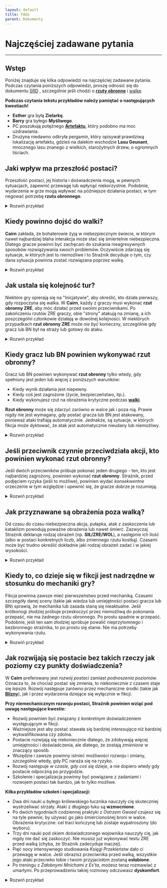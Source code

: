 ```yaml
---
layout: default
title: FAQs
parent: Dokumenty
---
```


# Najczęściej zadawane pytania

---

## Wstęp

Poniżej znajduje się kilka odpowiedzi na najczęściej zadawane pytania.  
Podczas czytania poniższych odpowiedzi, proszę odnosić się do dokumentu [SRD](./cairn-srd-pl.md) , szczególnie jeśli chodzi o [**rzuty obronne**](./cairn-srd-pl.md#rzuty-obronne) i [walkę](./cairn-srd-pl.md#walka).

**Podczas czytania tekstu przykładów należy pamiętać o następujących kwestiach!**  

- **Esther** gra byłą **Zielarkę**.
- **Barry** gra byłego **Myśliwego**.
- PC poszukują potężnego [**Artefaktu**](./cairn-srd-pl.md#artefakty), który podobno ma moc uzdrawiania.
- Drużyna niedawno odkryła pergamin, który opisywał prawdziwą lokalizację artefaktu, gdzieś na dalekim wschodzie **Lasu Geunant**, mrocznego lasu znanego z wielkich, starożytnych drzew, o ogromnych liściach.

## Jaki wpływ ma przeszłość postaci?

Przeszłość postaci, jej historia i doświadczenia mogą, w pewnych sytuacjach, zapewnić przewagę lub wpłynąć niekorzystnie. Podobnie, wydarzenia w grze mogą wpływać na późniejsze działania postaci, w tym negować potrzebę **rzutu obronnego**.

<details markdown="block">
  <summary>
Rozwiń przykład
 </summary>

 **Strażnik**: _"Spędziliście większą część poranka na przedzieraniu się przez **Las Geunant**, brnąc przez zwisające pnącza i wysokie do pasa krzaki. Bardzo łatwo można się zgubić wśród otaczających was zarośli. Co gorsza, słońce jest całkowicie przesłonięte przez gęste gałęzie."_

 **Barry**: _"Czy moja przeszłość **Myśliwego** może pomóc?"_

 **Strażnik:** _"Tak, chociaż musisz zatrzymywać się co kilka minut, aby zbadać otoczenie; w rezultacie marsz jest powolny. Kontynuujecie podróż na wschód w kierunku celu."_

 **Strażnik:** _"Po kilku godzinach wychodzicie na niewielką polanę w lesie, idealną na krótki odpoczynek. Na drugim końcu polany znajduje się mała, widoczna ścieżka w kierunku wschodnim. Wejście na ścieżkę jest zablokowane przez dużą kwitnącą roślinę oświetloną promieniami słońca; z otwartych, niebieskich strąków kapie zielony sok ..."_

 **Esther**: _"Jako była **Zielarka**, czy rozpoznaję tę roślinę?"_

 **Strażnik**: _"Tak. Wiesz też, że prawdopodobnie jest nienaturalnie przerośnięta z powodu promieni słonecznych oświetlających ją naturalnym światłem."_

**Esther**: _"Czy kolory mówią mi coś o tej roślinie? Czy jest trująca? Co z tym zielonym sokiem?"_

**Strażnik**: _"Przyglądasz się i stwierdzasz, że bardzo prawdopodobne, iż jest trująca, ponieważ płatki bardzo przypominają płatki tojadu..."_

 **Barry**: _"Dobra, plan jest taki: Wdrapię się na jedno z tych drzew nad rośliną i zasłonię ją moim kocem, blokując światło słoneczne. Mam nadzieję, że to sprawi, że strąki się zamkną!"_

**Strażnik**: _"Ostrożnie układasz swój koc do spania pomiędzy pniami, rzucając cień na niebieskie strąki rośliny poniżej. Natychmiast zaczynają się zamykać, na tyle, by ostrożna osoba mogła się obok nich przecisnąć."_

**Esther**: _"Doskonale. Ostrożnie oderwę jeden z liści do późniejszego zbadania, a potem ruszę dalej..."_

 **Co by było, gdyby żadna z postaci nie miała odpowiedniego doświadczenia lub wiedzy specjalistycznej?**

- Gdyby w grze nie było postaci z przeszłością **Zielarza**, Strażnik prawdopodobnie ogłosiłby, że postacie nie znają właściwości rośliny, a gracze (miejmy nadzieję) próbowaliby dowiedzieć się więcej poprzez zadawanie pytań i eksperymenty.
- Jeśli postać ma _zbliżoną_ przeszłość (np. **Myśliwy**) Strażnik mógłby pozwolić [zdecydować losowi](./cairn-srd-pl.md#kość-przeznaczenia) i rzucić 1k6. Im wyższy wynik, tym większe prawdopodobieństwo, że postać będzie wiedziała coś istotnego lub użytecznego.
  
</details>

## Kiedy powinno dojść do walki?

**Cairn** zakłada, że bohaterowie żyją w niebezpiecznym świecie, w którym nawet najbardziej błaha interakcja może stać się śmiertelnie niebezpieczna. Dlatego gracze powinni być zachęcani do szukania nieagresywnych sposobów rozwiązywania swoich problemów. Oczywiście zdarzają się sytuacje, w których jest to niemożliwe i to Strażnik decyduje o tym, czy dana sytuacja powinna zostać rozwiązana poprzez walkę.

<details markdown="block">
  <summary>
Rozwiń przykład
 </summary>

 **Strażnik**: _"Późnym popołudniem w końcu docieracie do granicy lasu. Wychodząc spoza linii drzew, niemal wpadacie w głęboką przepaść dzielącą las na dwie części. W końcu dotarliście do **Przesmyku Bogów**, pozornie niekończącego się wąwozu, przez który nie ma mostu. Sądząc po stromych ścianach skalnych po obu stronach, zejście w dół byłoby bardzo niebezpieczne. Niestety, wasz łup znajduje się prawdopodobnie po drugiej stronie, gdzie klify stykają się z krawędzią świata. W pobliżu znajduje się mała polana, na której moglibyście rozbić obóz, osłonięta przez ogromny dąb zasadzony blisko przepaści."_

 **Esther**: _"Myślę, że powinniśmy rozbić obóz, zanim wyruszymy. Jeśli będziemy musieli pokonywać tę przepaść, wolę to robić za dnia, przy pełnym świetle!"_

 **Barry**: _"Zdecydowanie. Zastanawiam się, jak powinniśmy ustawić namiot, żeby było najbezpieczniej? Plecami do wąwozu?"_

 **Strażnik**: _"Tak, o ile oczywiście coś z tego nie wyjdzie!". Tak przy okazji, kto bierze pierwszą wartę?"_

 **Esther**: _"Ja wezmę._"

  **Strażnik**: _"Rozbijacie obóz i zjadacie jedną z racji żywnościowych. W połowie pierwszej zmiany słyszysz trzask gałązek dochodzący z zachodniej części obozowiska, w kierunku **Lasu Geunant**. Co robisz?"_

  **Esther**: _"Szturcham i budzę mojego towarzysza, cicho kiwając głową w kierunku hałasu i pokazuję mu, żeby był cicho."_

  **Strażnik**: _"Robisz to, a Barry budzi się w momencie, gdy para okropnych, czerwonych oczu pojawia się w zaroślach..._"

  **Barry**: _"Co wiemy o tutejszych stworzeniach?"_

  **Strażnik**: _"Wiesz, że wszystkie istoty przemierzające nocą ten las, są najprawdopodobniej niebezpieczne. Przypuszczam, że nie będziesz miał czasu na pogawędkę z tym, co zaraz stamtąd wyjdzie..."_

  **Esther**: _"Jestem przygotowana do walki. Wstaję i wyciągam miecz, gotowa na wszystko, co nadejdzie..."_

</details>

## Jak ustala się kolejność tur?

Niektóre gry opierają się na "Inicjatywie", aby określić, kto działa pierwszy, gdy rozpoczyna się walka. W **Cairn**, każdy z graczy musi wykonać **rzut obronny ZRE**, aby móc działać przed swoimi przeciwnikami. Po zakończeniu rzutów ZRE graczy, obie "strony" atakują na zmianę, a ich poszczególni członkowie działają w dowolnej kolejności. W niektórych przypadkach **rzut obronny ZRE** może _nie być_ konieczny, szczególnie gdy gracz lub BN był na straży lub gotowy do ataku.

<details markdown="block">
  <summary>
Rozwiń przykład
 </summary>

 **Strażnik**: _"Łosiopodobne stworzenie o czerwonych oczach szarżuje z ciemności lasu naprzeciwko obozowiska. Kłęby mgły spływają z ciała stwora, który biegnie prosto na ciebie, **Barry**. **Esther** była w pogotowiu, więc ona będzie pierwsza..."_

 **Barry**: _"A co ze mną?"_

 **Strażnik**: _"Będziesz musiał wykonać **rzut obronny ZRE**, aby sprawdzić, czy jesteś w stanie przygotować się na czas, aby zareagować przed stworzeniem."_

 **Barry**: _"Rzuciłem 1k20, i wypadło mi 17. Auć."_

 **Strażnik**: _"Tak, to porażka. Najpierw działa **Esther**, potem stwór, a na końcu **Barry**. Potem oboje działacie znowu w dowolnej kolejności, potem stwór, i tak dalej..."_

</details>

## Kiedy gracz lub BN powinien wykonywać **rzut obronny**?

Gracz lub BN powinien wykonywać **rzut obronny** tylko wtedy, gdy spełniony jest jeden lub więcej z poniższych warunków:

- Kiedy wynik działania jest niepewny.
- Kiedy coś jest zagrożone (życie, bezpieczeństwo, itp.).
- Kiedy wykonujesz rzut na obrażenia krytyczne podczas [**walki**](./cairn-srd-pl.md#obrażenia-krytyczne).

**Rzut obronny** może się zdarzyć zarówno w walce jak i poza nią. Prawie nigdy nie jest wymagany, gdy postać gracza lub BN jest atakowany, ponieważ ataki trafiają automatycznie. Jednakże, są sytuacje, w których fikcja może dyktować, że atak jest automatycznie nieudany lub niemożliwy.

<details markdown="block">
  <summary>
Rozwiń przykład
 </summary>

 **Esther**: _"Czy wiemy coś o tym stworzeniu?"_

 **Strażnik**: _"Tak - to jest **Krwawy Łoś**, który jest rodzajem zabójczego jelenia zrodzonego z wielkiej chciwości lub zazdrości. Są dość potężne, z tego co słyszałeś."_

 **Esther**: _"Upiorne! W takim razie, chcę użyć mojej akcji, aby odciągnąć mojego towarzysza na bok, z drogi szarżującego stworzenia - może w kierunku tego dębu, o którym wspomniałeś wcześniej."_

 **Strażnik**: _"**Barry** już stał i był gotowy do ruchu, więc uznam, że to się po prostu stało. Zbyt szybko, by stwór mógł zmienić trajektorię. Udaje Ci się wyciągnąć **Barry'ego** na wschód od zadeptanego obozowiska, w pobliże dębu znajdującego się kilka kroków od **Boskiego Przesmyku**. Teraz kolej na **Krwawego Łosia**. Przebiega on przez miejsce, które kiedyś zajmował **Barry**, niszcząc ognisko. Obraca się dziko dookoła, prawie zjeżdżając z klifu. Jego oczy jarzą się nienawistnym fioletem, gdy odwraca się w waszą stronę. **Barry**, teraz twoja kolej. Zauważ, że do walki masz tylko swój nóż, gdyż wszystko inne zostało w obozie. Co gorsza, ciemność utrudnia ci zobaczenie czegoś więcej niż jego płonące, czerwone oczy. Użyj 1k4 przy zadawaniu obrażeń.."_

 **Barry**: _"Wrzeszcząc w niebogłosy, rzucam sztyletem prosto w stwora. Rzucam 1k4 a wynik to 1."_

 **Strażnik**: _"Nóż wylatuje z twojej ręki, przecinając mgliste powietrze tuż nad stworem i lądując kilka stóp za nim. Bestia zaskomlała ze złości, po czym przykucnęła, przygotowując się do kolejnej szarży. Teraz kolej na waszą drużynę. Działajcie w dowolnej kolejności."_

 **Esther**: _"Mam pomysł: stwór wcześniej szarżował na **Barry'ego**, prawda? Wydaje się więc rozsądne, że zrobi to ponownie. A gdybym tak rzuciła jeden koniec liny do **Barry'ego**, a następnie zawiązała ją na pobliskim drzewie? Wtedy, jeśli łoś podbiegnie wystarczająco blisko i spróbuje ponownie zdeptać **Barry'ego**, mógłby po prostu... skoczyć z klifu? Trzymając się liny, oczywiście."_

 **Barry**: _"Hmm... To brzmi jak plan. Zróbmy to!"_

 **Dlaczego Barry nie musiał wykonywać rzutu obronnego, żeby skutecznie owinąć linę wokół drzewa?**

W swojej turze, gracz może podjąć dowolną akcję; **rzut obronny** jest wymagany tylko wtedy, gdy spełnione są pewne warunki (opisane w zasadach). Wydawało się rozsądne, że **Barry** będzie w stanie wykonać szaleńczy bieg z liną wokół drzewa (które było oddalone tylko o kilka stóp) bez większego ryzyka. Gdyby próbował podbiec do **Krwawego Łosia** lub zrobił coś równie niepewnego lub niebezpiecznego, byłby zobowiązany do **rzutu obronnego**.

</details>

## Jeśli przeciwnik czynnie przeciwdziała akcji, kto powinien wykonać rzut obronny?

Jeśli dwóch przeciwników próbuje pokonać jeden drugiego - ten, kto jest najbardziej zagrożony, powinien  wykonać **rzut obronny**. Strażnik, przed podjęciem ryzyka (jeśli to możliwe), powinien wydać _konsekwentne_ orzeczenie w tym względzie i upewnić się, że gracze dobrze je rozumieją.

 <details markdown="block">
   <summary>
 Rozwiń przykład
  </summary>

  **Strażnik**: _"**Esther**, rzucasz jeden koniec liny do **Barry'ego**, który szybko zaplątuje linę wokół dębu, a następnie pędzi w stronę urwiska po drugiej stronie, krzycząc na stwora, by na niego zaszarżował. **Esther** zapiera się nogami, żeby służyć za balast w momencie gdy chłopak wyskoczy poza krawędź klifu. **Barry**, jako że masz w tej chwili czas, żeby reagować - pozwolę ci na reakcję poza walką."_

  **Barry**: _"W porządku, jeśli łoś się do mnie zbliży, chciałbym stanąć blisko krawędzi klifu, gotowy do skoku."_

  **Strażnik**: _"Zrozumiałem. Teraz kolej na **Krwawego Łosia**, który najwyraźniej nadal jest na ciebie bardzo zły, **Barry**. Podnosząc swoje diabelskie kopyta, bestia po raz kolejny szarżuje w Twoją stronę. W ostatniej sekundzie skaczesz z klifu, trzymając się z całej siły liny. **Krwawy Łoś** próbuje powstrzymać swój atak w momencie, gdy widzi spadający cel. Wykonuje **rzut obronny ZRE**, aby sprawdzić, czy uda mu się zatrzymać. No cóż, wyrzucił 20 i spada z klifu w ciemność poniżej."_

  **Dlaczego Krwawy Łoś nie wykonał rzutu na atak, jak nakazują zasady walki??**

  Atak był możliwy, ale i bardzo niebezpieczny. Gdyby stwór użył ataku dystansowego lub był wyszkolony w walce wręcz, atak na **Barry'ego** byłby o wiele mniej ryzykowny. Niestety była to tylko bestia i potrafiła jedynie tratować ludzi swoimi ostrymi kopytami.

  **Dlaczego Krwawy Łoś wykonywał rzut obronny zamiast Barry'ego, który również był zagrożony?**

  W tym przykładzie **Krwawy Łoś** był o wiele bardziej zagrożony niż jego ludzki przeciwnik, ponieważ:

- Jako zauroczona bestia, prawdopodobnie nie był zdolny do kreatywnego myślenia czy zaawansowanego rozwiązywania problemów.
- Jednymi z jego podstawowych cech są masywność i szybkość - bardzo prawdopodobne, że te właściwości utrudniłyby nagłe zatrzymanie.
- W związku z tym nie było żadnych korzyści sytuacyjnych ani mechanicznych, które mogłyby zapewnić jakąkolwiek przewagę **Krwawemu Łosiowi** w tym scenariuszu.

  I odwrotnie, **Barry** był najmniej zagrożony z tej dwójki:

  - Jako były myśliwy, miał już praktykę robienia tego typu rzeczy.
  - **Esther** przytrzymywała linę, używając siebie jako balastu. Dało to wyraźną przewagę *sytuacyjną*.

  Gdyby **Barry** był ranny lub miał mniej czasu na przygotowanie, można by poprosić o **rzut obronny SIŁ**, aby sprawdzić, czy zdoła utrzymać się na linie.

</details>

## Jak przyznawane są obrażenia poza walką?

Od czasu do czasu niebezpieczna akcja, pułapka, atak z zaskoczenia lub kataklizm powodują poważne obrażenia lub nawet śmierć. Zazwyczaj Strażnik deklaruje rodzaj obrażeń (np. **SIŁ/ZRE/WOL**), a następnie ich ilość (albo w postaci konkretnych liczb, albo zmiennego rzutu kostką). Czasami może być trudno określić dokładnie jaki rodzaj obrażeń zadać i w jakiej wysokości.

<details markdown="block">
  <summary>
Rozwiń przykład
 </summary>

 **Strażnik**: "_Po spotkaniu z **Krwawym Łosiem**, wracacie do obozu i staracie się złapać tyle snu, ile to tylko możliwe. Przed świtem oboje jesteście już obudzeni i gotowi do dalszej podróży."_

 **Esther**: _"Dobra. Pytanie brzmi, jak przedostać się przez **Boski Przesmyk**? Czy są jakieś mosty albo coś w tym rodzaju?"_

 **Strażnik**: _"Niczego takiego nie widzicie. Na dalekiej północy zagajnik drzew przylega do wąwozu i częściowo blokuje ci drogę; musiałbyś się trochę postarać, żeby zobaczyć co jest dalej.  Kilkaset metrów na południe widać jednak małą półkę wystającą z wnętrza wąwozu, prawdopodobnie pięćdziesiąt stóp w dół. Tworzy ona coś w rodzaju litery "L" i sięga dosyć blisko drugiej strony wąwozu. Dostanie się na nią może wymagać trochę pracy, ale wydaje się wykonalne."_

 **Barry**: _"Chodźmy na półkę. Masz jeszcze tę linę i haki?"_

 **Esther**: _"Tak, nie widzę lepszego rozwiązania. Chodźmy."_

 **Strażnik**: _"Po półgodzinnej wędrówce wzdłuż wąwozu docieracie w końcu do miejsca położonego tuż nad półką. W głębi przepaści widać tuman porannej mgły, a tuż pod nim blask rwącej wody."_

 **Barry**: _"Czy w pobliżu krawędzi są jakieś duże kamienie? Chciałbym wbić w nie hak, a następnie przepleść przez niego naszą linę. Będę mógł bezpiecznie opuścić się na półkę."_

 **Strażnik**: _"Znajdujesz duży kamień przy krawędzi i wbijasz w niego hak."_

 **Barry**: _"Świetnie, opuszczam się na dół i zapalam latarnię. Zakładam, że **Esther** pójdzie za mną."_

 **Strażnik**: _"Ostrożnie stawiasz stopy na półce, testujesz linę i wołasz do **Esther**, która schodzi w dół. Gdy już bezpiecznie dotarła na półkę, oglądasz otoczenie. Półka wydaje się zygzakować po wewnętrznej stronie wąwozu, prawie do samego dna. Wąwóz wypełnia szum pędzącej wody. Czy zostawiacie linę na drogę powrotną?"_

 **Esther**: _"Niestety, tak. Zamierzam również zaznaczyć naszą lokalizację na mojej mapie. Kto wie, czy to na coś się przyda, ale na wszelki wypadek... Dobra, spadajmy stąd."_

 **Strażnik**: _"Posuwasz się ostrożnie wzdłuż półki, dla bezpieczeństwa wbijając palce w ścianę klifu. Po piętnastu minutach mozolnej wędrówki docierasz wreszcie do małego wodospadu, który zagradza ci drogę. Lodowata woda spływa po śliskiej skalnej powierzchni do małej niecki poniżej. Skalna ściana jest tu pokryta mchem i jeśli spróbujesz przejść, prawdopodobnie się poślizgniesz. Co robicie?"_

 **Barry**: _"Czy jest inna droga?"_

 **Strażnik**: _"Z tego co widzisz, raczej nie. Możesz spróbować zejść na dół, ale jest tam dość ciemno i prawdopodobnie jeszcze bardziej niebezpiecznie."_

 **Barry**: _"OK, spróbuję szczęścia przy wodospadzie, dziękuję. **Esther**, możesz przytrzymać się paska mojej torby, gdy będę przechodzić?"_

 **Esther**: _"A ty pociągniesz mnie za sobą jak będziesz spadał? Nie, dzięki!"_

 **Strażnik**: _"Będziesz musiał wykonać **rzut obronny ZRE**, aby sprawdzić, czy uda Ci się przejść przez śliską powierzchnię bez poślizgnięcia się."_

 **Barry**: _"OK, podaję **Esther** moją latarnię, żebym mógł używać obu rąk.... i wyrzuciłem 14, porażka. Cholera."_

 **Strażnik**: _"Poślizgnąłeś się i spadasz z wodospadu do wypełnionego wodą basenu poniżej, uderzając jednocześnie mocno dłonią o ścianę basenu. Tracisz 1k4 obrażeń ZRE i nie jesteś w stanie prawidłowo ściskać przedmiotów w swojej dominującej dłoni. Jest już prawie zupełnie ciemno, ale wciąż możesz dostrzec światło pochodni swojej towarzyszki powyżej."_

**Na którą zdolność powinny wpływać obrażenia poza walką?**

- Jeśli obrażenia wpływają na siłę fizyczną lub zdrowie, odejmij od **SIŁ**. _Sytuacja ta nie powoduje **rzutu na obrażenia krytyczne**_. **SIŁ** jest odzwierciedleniem zdrowia postaci i powinna odzwierciedlać je w subtelny, ale interesujący sposób: być może wymagając **rzutu obronnego** tam, gdzie wcześniej nie był potrzebny.
- Jeśli obrażenia wpływają na zdolność poruszania się, szybkiego reagowania lub drobne zdolności motoryczne, odejmij od **ZRE**. Często jest to połączone z fikcją - na przykład, złamane palce mogą wpłynąć na zdolność postaci do otwierania zamków.
- Jeśli duch, siła woli lub determinacja postaci została naruszona, odejmij od **WOL**. Szczególnie przydatne przy magicznych lub powierzchownych obrażeniach. Postać, której dusza została spalona przez magiczną energię, może potrzebować **rzutu obronnego WOL**, aby na przykład przeczytać Księgi Zaklęć.

Kilka uwag:

- Obrażenia mogą przybierać różne oblicza: [**Dyskomfort**](./cairn-srd-pl.md#dyskomfort-i-zmęczenie) może towarzyszyć utracie SIŁ od trucizny. W takim przypadku, zaproponuj również potencjalne rozwiązanie na przezwyciężenie choroby.
- Obrażenia powinny być konsekwencją nieudanego **rzutu obronnego**. Nie zmuszaj graczy do **rzutów obronnych** po fakcie.
- Obrażenia wynikające z fikcji są tak samo potężne jak bezpośrednie obrażenia mechaniczne. **Utrata ZRE** będzie miała wpływ na refleks i szybkość postaci, ale złamana noga może sprawić, że postać w ogóle nie będzie mogła się poruszać!

</details>

## Kiedy to, co dzieje się w fikcji jest nadrzędne w stosunku do mechaniki gry?

Fikcja powinna zawsze mieć pierwszeństwo przed mechaniką. Czasami szczegóły danej sceny (takie jak wiedza lub umiejętności postaci gracza lub BN) sprawią, że mechanika lub zasada staną się nieaktualne. Jeśli krótkonogi złodziej próbuje przeskoczyć przez niemożliwą do pokonania przepaść, nie ma żadnego rzutu obronnego. Po prostu spadnie w przepaść. Podobnie, jeśli ten sam złodziej spróbuje powalić nieprzytomnego i bezbronnego strażnika, to po prostu się stanie. Nie ma potrzeby wykonywania rzutu.

<details markdown="block">
  <summary>
Rozwiń przykład
 </summary>

 **Barry**: _"Cóż, to był zły pomysł! Jak ja się dostanę z powrotem na górę? Chyba że... hej, ile mogę zobaczyć w ciemności poniżej?"_

 **Strażnik**: _"Nie ma tu zbyt wiele światła, ale coś błyszczy w ciemności pod Tobą. Gdybyś miał więcej światła, być może udałoby Ci się rozpoznać, co to jest."_

 **Esther**: _"Może zrzucę mu moją latarnię. Czy to wymaga rzutu kośćmi?"_

 **Strażnik**: _"Normalnie, nie. Ale pamiętaj, że jego ręka jest zraniona po upadku. Uważam, że musi Barry rzucić, ponieważ jest w niekorzystnej sytuacji."_

**Barry**: _"Wyrzuciłem 3. Nareszcie!"_

 **Strażnik**: _"**Barry**, złapiesz latarnię bez problemu. Teraz masz przyzwoity widok na przepaść pod spodem. Widzisz serię małych wodospadów, niecek i wystających półek, które schodzą aż do rwącej rzeki na dnie. Jest nawet zwężenie wąwozu około 50 stóp na południe, przez które można przeskoczyć na drugą stronę!"_

 **Barry**: _"Ha! Wiedziałem, że to dobry pomysł. Ale jak się tam dostaniemy?"_

 **Strażnik**: _"Możesz zjechać w dół wodospadu wylewającego się z małego basenu, w którym już stoisz... to krótki spadek, więc nie grozi ci wielkie niebezpieczeństwo, nawet z tą twoją ręką."_

 **Esther**: _"A ja, jak się tam dostanę? Czekaj, mam pomysł. Widzę Barry'ego, prawda? A gdybym skoczyła..."_

 **Barry**: _"...Mam cię złapać? Którą ręką?"_

 **Esther**: _"Nie bądź śmieszny. Będziesz moim lądowiskiem."_

 **Strażnik**: _"Powinnaś wiedzieć, że nie grozi ci tutaj straszne niebezpieczeństwo, ponieważ celujesz w basen, ale to nie znaczy, że akcja jest wolna od ryzyka. Będziesz musiała trzymać się ściany obiema rękami, a to będzie wyboista jazda. Coś może się nie udać."_

 **Esther**: _"OK, moja ZRE nie jest najlepsza, ale i tak spróbuję... i wyrzuciłam 13, porażka. Widzisz, Barry? Nie tylko ty masz pecha."_

 **Strażnik**: _"Udało ci się, ale droga na dół nie była przyjemna. Jeden przedmiot z twojego plecaka wypadł, więc rzucę Kością Przeznaczenia... hej, szczęśliwa piątka! OK, możesz wybrać, co wypadnie."_

 **Esther**: _"Jeśli mogę wybrać co stracę... może moją zapasową pochodnię? Wszystko inne jest zbyt ważne, a my mamy jeszcze latarnię i olej."_

 **Strażnik**: _"Słyszysz, jak mały odłamek metalu odbija się od ściany wąwozu, kończąc z pluskiem, gdy ląduje w płynącej na dole wodzie."_

</details>

## Jak rozwijają się postacie bez takich rzeczy jak poziomy czy punkty doświadczenia?

W **Cairn** preferowany jest _rozwój postaci_ zamiast _podnoszenia poziomów_. Oznacza to, że chociaż postać się zmienia, to niekoniecznie z czasem staje się _lepsza_. Rozwój następuje zarówno przez mechaniczne środki (takie jak [**Blizny**](./cairn-srd-pl.md#tabela-blizn)), jak i przez wydarzenia dziejące się wyłącznie w fikcji.

**Przy niemechanicznym rozwoju postaci, Strażnik powinien wziąć pod uwagę następujące kwestie:**

- Rozwój powinien być związany z _konkretnym_ doświadczeniem występującym w fikcji.
- Ważniejsze jest  aby postać stawała się bardziej _interesująca_ niż bardziej wykwalifikowana czy zdolna.
- Postacie rozwijają się niekoniecznie dlatego, że zdobywają więcej umiejętności i doświadczenia, ale dlatego, że zostają _zmienione_ w znaczący sposób.
- Wszędzie i zawsze powinny istnieć możliwości rozwoju i zmiany, _szczególnie_ wtedy, gdy PC naraża się na ryzyko.
- Rozwój następuje _w czasie, gdy coś się dzieje_, a nie dopiero wtedy gdy postacie odpoczną po przygodzie.
- Szkolenie i specjalizacja powinny być powiązane z zadaniami i rozwojem postaci tak bardzo, jak to tylko możliwe.

**Kilka przykładów szkoleń i specjalizacji:**

- Dwa dni nauki u byłego królewskiego łucznika nauczyły cię skuteczniej wystrzeliwać strzały. Ataki z długiego łuku są **wzmocnione**.
- Po dwóch tygodniach codziennej praktyki z _Ostrzem Gwoed_ czujesz się na tyle pewnie, by używać go jako śmiercionośnej broni w walce. Obrażenia krytyczne: cel traci kończynę lub zostaje wypatroszony (do wyboru).
- Trzy dni nauki pod okiem doświadczonego wojownika nauczyły cię, jak nigdy nie dać się zaskoczyć. Nie musisz już wykonywać testu ZRE przed walką (chyba, że Strażnik zadecyduje inaczej).
- Pięć nocy intensywnego studiowania _Księgi Przekleństw_ dało ci przewagę w walce. Jeśli obrazisz przeciwnika przed walką, wszystkie jego ataki przeciwko tobie i twoim przyjaciołom zostaną **osłabione**.
- Po treningu z _Żałobnymi Mnichami z Es'ta_, możesz teraz rozmawiać z umarłymi. Po przeprowadzeniu takiej rozmowy odczuwasz **dyskomfort**.

<details markdown="block">
  <summary>
Rozwiń przykład
 </summary>

  **Strażnik**: _"Powoli schodzicie w niemal całkowitą ciemność wąwozu. Twoja latarnia jest na tyle jasna, że pozwala na bezpieczną podróż, ale działa również jako widoczny sygnał dla każdego, kto może być na dole. Na szczęście wygląda na to, że jesteście w dużej mierze sami, przynajmniej na razie. W końcu ryk rzeki poniżej zaczyna zagłuszać wasze głosy."_

  **Esther**: _"Mam złe przeczucia. Jak daleko w dół musimy zejść?"_

  **Strażnik**: _"Jesteście tuż nad korytem rzeki. Ostrożnie stawiasz stopy na śliskiej powierzchni, trzymasz latarnię wysoko i patrzysz, jak woda błyszczy - jakby w odpowiedzi na waszą obecność. Znajdujesz się zaledwie kilkadziesiąt stóp od półki, którą widziałeś wcześniej."_

  **Esther**: _"Jak bardzo niebezpieczne byłoby przejście tą drogą?"_

  **Strażnik**: _"Będziesz musiał skoczyć. Woda płynie tuż pod tobą, więc miałbyś miękkie lądowanie. Prąd też wygląda na silny._

  **Esther**: _"Co miałeś na myśli mówiąc, że rzeka błyszczała jakby w odpowiedzi na naszą obecność? Nie jestem przygotowana na kontakt z inteligentnymi rzekami."_

  **Strażnik**: _"Nie jesteś całkowicie pewna, ale wyglądało na to, że może tam być coś żywego. Jako była zielarka, wiesz coś o roślinach bioluminescencyjnych."_

  **Barry**: _"Rośliny? Poradzimy sobie z roślinami. Dlaczego po prostu nie przejdziemy przez rzekę?"_

  **Esther**: _"Hmm, to może być dobry pomysł. Zaraz, a co z ukrytymi skałami i takimi tam?"_

  **Strażnik**: _"Możesz spróbować, na pewno. Nie wydaje się, żeby było tu wiele skał, które można zobaczyć."_

  **Esther**: _"Tym razem ja pójdę pierwsza. Trzymaj latarnię w górze swoją dobrą ręką, **Barry**."_

  **Barry**: _"Dobry pomysł. Będę krzyczeć, jeśli coś wyskoczy z rzeki i spróbuje cię zjeść."_

  **Strażnik**: _"Wchodzisz do rwącej rzeki. Nurt omal nie zbija Cię z nóg, ale poza tym czujesz się wystarczająco silna, aby przejść bez pomocy. Powoli rozpoczynasz swoją podróż; z każdym krokiem widzisz kolorowe rośliny - być może algi - świecące i poruszające się w odpowiedzi na Twoje kroki. Może to też być po prostu światło."_

  **Esther**: _"Uh... Mogę je poczuć?"_

  **Strażnik**: _"Tylko wilgoć rzeki. Może jakieś delikatne łaskotanie, mogą to być glony. Zdają się reagować na każdy twój ruch."_

  **Esther**: _"Interesujące. Jeśli nic mi nie grozi, to chyba jednak pójdę dalej. Czy nasze światło pozwala nam już widzieć całą rzekę?"_

  **Strażnik**: _"Prawie. Jesteście mniej więcej w połowie drogi, kiedy **Barry** dostrzega coś poruszającego się w wodzie przed Tobą. To coś jest czarne i gładkie, jak węgorz. Ma około 5 stóp długości."_

  **Barry**: _"Ostrzegam ją, żeby się wycofała."_

  **Esther**: _"Czy uda mi się to wyprzedzić?"_

  **Strażnik**: _"Hmm... Musiałbyś wykonać rzut na ZRE."_

  **Esther**: _"Przykro mi Barry, chcę zobaczyć, czy uda mi się go wyprzedzić. Pomyślimy, jak cię przeprawić, gdy będę już na suchym lądzie. OK, zaczynamy... Tak, 2! Przechodzę na drugą stronę."_

  **Strażnik**: _"Gwałtownie zwiększasz tempo, biegnąc przez wodę z pluskiem. Z każdym skokiem Twoje stopy rozdeptują kolorowe stworzenia w wodzie. Woda zaczyna gwałtownie buzować wokół twoich kostek. Przed tobą, węgorzopodobne stworzenie przyspiesza jakby w odpowiedzi. W końcu docierasz na drugi brzeg, rzeka bulgocze za tobą. Gdy wyskakujesz z wody, część bioluminescencyjnej substancji przykleja się do twojej prawej kostki. Stojąc już na suchej ziemi, próbujesz ją odlepić ale nie jesteś w stanie. Nie boli cię to ani nic, ale masz wrażenie, że zostało twoja kostka została pomalowana."_

  **Esther**: _"Cholera! Jakie to uczucie? A także, co widzę po tej stronie rzeki?"_

  **Strażnik**: _"Jest trochę mokre, ale poza tym jest jak tatuaż na twojej skórze. Jakby to była część Ciebie. Stoisz na prawie identycznym brzegu jak po przeciwnej stronie; będziesz musiała się trochę porozglądać, żeby dowiedzieć się więcej."_

  **Esther**: _"Chyba mogę to na razie zignorować, skoro mnie nie boli. **Barry**, jak zamierzasz przeprawić się przez te wirujące, pełne węgorzy wody? Może z tego gzymsu dalej w dół?"_

  **Barry**: _"Może być. Ile pochodni ci zostało? Nie chcę zostawić cię w ciemności, gdy tam zejdę. Możesz też iść za mną kawałek w dół, choć oświetlenie może być słabe."_

  **Esther**: _"Nie mam już pochodni. Ale może, jeśli pójdę za tobą, będę mogła zrobić coś po tej stronie, aby pomóc ci przeskoczyć tę półkę?"_

  **Strażnik**: _"Maszerujecie równolegle po obu stronach szybko płynącej rzeki, a światło lampy **Barry'ego** ledwie oświetla wam drogę. **Esther**, masz kłopoty, ponieważ musisz trzymać się brzegu rzeki żeby unikać wchodzenia w nieznane cienie."_

  **Esther**: _"Jeśli jestem blisko rzeki, chciałabym ją jeszcze trochę zbadać. Czy nadal widzę te wirujące, bioluminescencyjne rośliny?"_

  **Strażnik**: _"Tak, i wydają się za tobą podążać. Co ciekawe, światło z ich ruchu jest prawie wystarczające, aby zobaczyć co się dzieje w rzece."_

  **Barry**: _"To dobrze. Może teraz będziesz mogła wypatrywać kolejnych węgorzy? A co ze mną? Co widzę, gdy drepczę w tym zapomnianym przez Boga wąwozie?"_

  **Strażnik**: _"Ściany po twojej stronie rzeki nieco się zwężają, w miarę jak zbliżasz się do wypatrzonej wcześniej półki; w rzeczywistości zaczynasz czuć się dość ciasno. Na szczęście jesteś na tyle szczupły, że udało Ci się dotrzeć do półki, która całkowicie blokuje Ci drogę."_

  **Esther**: _"Co mogę zobaczyć z mojej strony rzeki? Czy nadal jestem zmuszona trzymać się brzegu rzeki?"_

  **Strażnik**: _"Wąwóz nie jest aż tak wąski od twojej strony, co oznacza, że łatwo byłoby iść dalej z miejsca, w którym się znajdujesz, gdybyś oczywiście oddaliła się od światła. Ale co ważniejsze, widać, że półka rozciągała się kiedyś po drugiej stronie rzeki, gdyż z drugiej strony wystaje lustrzana półka. Pomiędzy nimi jest jednak ogromna przerwa. Może kiedyś się zawaliła? Tak czy inaczej, **Barry** może spróbować wspiąć się na półkę lub wejść do rzeki i poruszać się po niej. Przynajmniej tym razem nie ma oślizgłego wodospadu do obejścia!_

  **Barry**: _"Zakładając, że mogę się tam łatwo wspiąć, powiedziałbym: zróbmy to."_

  **Strażnik**: _"Po odstawieniu lampy na półkę, a następnie podciągnięciu się do góry - wdrapujesz się z łatwością. Teraz trzeba się tylko przedostać na drugą stronę."_

  **Barry**: _"Szybkie pytanie, jak wygląda woda dokładnie na środku rzeki, tam gdzie jest szczelina?"_

  **Strażnik**: _"Trochę trudno to stwierdzić, ale jeśli podejdziesz bliżej, będziesz mógł się temu lepiej przyjrzeć. **Ester** jednak cały czas obserwuje rzekę i widzi, że woda w niej porusza się dość szybko, w kolisty sposób."_

  **Esther**: _"To są węgorze, prawda? Założę się, że to węgorze. Co teraz robią moi bio-przyjaciele?"_

  **Strażnik**: _"Spoglądając w dół na wodę przy brzegu widzisz, że wszystkie bioluminescencyjne stworzenia uciekły, prawie jakby w obawie przed tą częścią rzeki."_

  **Esther**: _"Hmm... w porządku, mam teorię. **Barry**, powinieneś przytrzymać latarnię w szczelinie w "moście" i zobaczyć co się stanie."_

  **Barry**: _"No dobrze. Ostrożnie przechodzę na środek rzeki po "moście", po czym kładę się, przewieszając latarnię przez brzeg - ale tylko na chwilę. Chcę być jak najbardziej bezpieczny."_

  **Strażnik**: _"W momencie, gdy ją opuszczasz, czarny węgorz wyskakuje w powietrze i rzuca się na latarnię z zębami przypominającymi igły. Jesteś jednak wystarczająco szybki, by ją uratować. Węgorz z powrotem wpada do wody."_

  **Barry**: _"Wow! To było straszne. Zgaduję, że będę musiał rzucać kośćmi, żeby przeskoczyć na drugą stronę, prawda?"_

  **Strażnik**: _"Tak, chyba, że masz lepszy pomysł jak to rozwiązać."_

  **Esther**: _"Ja mam jeden. Hej **Barry**, dlaczego nie zgasisz tego światła?"_

  **Barry**: _"Zrobione. Co teraz?"_

  **Strażnik**: _"Gasisz latarnię. Mrugając w ciemności, powoli przystosowujesz oczy do ciemności. Nagle widzisz, że na odległym brzegu, na którym stoi **Esther**, zaczyna migotać światło. To jej kostka, świeci się jak świeca!"_

  **Esther**: _"Zaraz, czy mogę teraz wydzielać światło? Czy jestem ludzką pochodnią?"_

  **Strażnik**: _"W zupełnej ciemności, tak. Miejmy nadzieję, że w najbliższym czasie nie będziesz się skradała po ciemku."_

  **Barry**: _"No, to jest fajne. Więc węgorze lubią światło, tak? Mam pewien pomysł..."_

</details>
